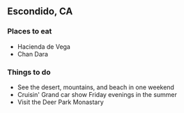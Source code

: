 ## Escondido, CA

### Places to eat

- Hacienda de Vega
- Chan Dara

### Things to do

- See the desert, mountains, and beach in one weekend
- Cruisin' Grand car show Friday evenings in the summer
- Visit the Deer Park Monastary
